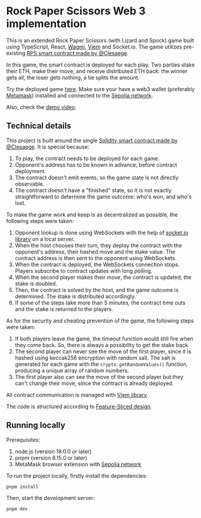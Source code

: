 # Rock Paper Scissors Web 3 implementation

This is an extended Rock Paper Scissors (with Lizard and Spock) game built using TypeScript, React, [Wagmi](https://wagmi.sh/), [Viem](https://viem.sh/) and Socket.io. 
The game utilizes pre-existing [RPS smart contract made by @Clesaege](https://github.com/clesaege/RPS/blob/master/RPS.sol). 

In this game, the smart contract is deployed for each play. Two parties stake their ETH, make their move, and receive distributed ETH back: the winner gets all, the loser gets nothing, a tie splits the amount.

Try the deployed game [here](https://rps-web3.vercel.app/). Make sure your have a web3 wallet (preferably [Metamask](https://metamask.io/)) installed and connected to the [Sepolia network](https://moralis.io/how-to-add-the-sepolia-network-to-metamask-full-guide/).

Also, check the [demo video](https://drive.google.com/file/d/1qroCJFNaipwjnzd3JF-rL4al0BDj1H_C/view?usp=sharing).

## Technical details

This project is built around the single [Solidity smart contract made by @Clesaege](https://github.com/clesaege/RPS/blob/master/RPS.sol). It is special because:
1. To play, the contract needs to be deployed for each game.
2. Opponent's address has to be known in advance, before contract deployment.
3. The contract doesn't emit events, so the game state is not directly observable.
4. The contract doesn't have a "finished" state, so it is not exactly straightforward to determine the game outcome: who's won, and who's lost.

To make the game work and keep is as decentralized as possible, the following steps were taken:
1. Opponent lookup is done using WebSockets with the help of [socket.io library](https://socket.io/) on a local server. 
2. When the host chooses their turn, they deploy the contract with the opponent's address, their hashed move and the stake value. The contract address is then sent to the opponent using WebSockets.
3. When the contract is deployed, the WebSockets connection stops. Players subscribe to contract updates with long polling.
4. When the second player makes their move, the contract is updated, the stake is doubled.
5. Then, the contract is solved by the host, and the game outcome is determined. The stake is distributed accordingly.
6. If some of the steps take more than 5 minutes, the contract time outs and the stake is returned to the players.

As for the security and cheating prevention of the game, the following steps were taken:
1. If both players leave the game, the timeout function would still fire when they come back. So, there is always a possibility to get the stake back.
2. The second player can never see the move of the first player, since it is hashed using keccak256 encryption with random salt. The salt is generated for each game with the `crypto.getRandomValues()` function, producing a unique array of random numbers.
3. The first player also can see the move of the second player but they can't change their move, since the contract is already deployed.

All contract communication is managed with [Viem library](https://viem.sh/).

The code is structured according to [Feature-Sliced design](https://feature-sliced.design/).

## Running locally

Prerequisites:  
1. node.js (version 18.0.0 or later)
2. pnpm (version 8.15.0 or later)
3. MetaMask browser extension with [Sepolia network](https://moralis.io/how-to-add-the-sepolia-network-to-metamask-full-guide/)

To run the project locally, firstly install the dependencies:

```bash
pnpm install
```

Then, start the development server:

```bash
pnpm dev
```
